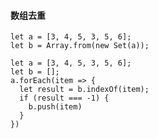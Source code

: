 

#### 数组去重  

```
let a = [3, 4, 5, 3, 5, 6];
let b = Array.from(new Set(a));
```

```
let a = [3, 4, 5, 3, 5, 6];
let b = [];
a.forEach(item => {
  let result = b.indexOf(item);
  if (result === -1) {
    b.push(item)
  }
})
```












